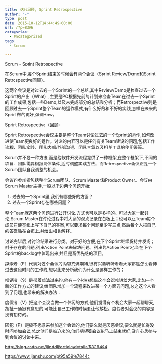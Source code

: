 ```yaml
---
title: 迭代回顾, Sprint Retrospective
author: "-"
type: post
date: 2015-10-12T14:44:49+00:00
url: /?p=8396
categories:
  - Uncategorized
tags:
  - Scrum

---
```

Scrum - Sprint Retrospective

在Scrum中,每个Sprint结束的时候会有两个会议（Sprint Review/Demo和Sprint Retrospective回顾）。
  
这两个会议是对过去的一个Sprint的一个总结,其中Review/Demo是检查过去一个Sprint的产出（What）,主要是PO根据先前的计划来检查Team在过去一个Sprint的工作成果,包括一些Demo,以及未完成部分的总结和分析；而Retrospective则是回顾过去一个Sprint整个Team的运作模式,有什么好的和不好的实践,怎样在未来的Sprint做的更好,强调How。

Sprint Retrospective（回顾）
  
Sprint Retrospective会议主要是整个Team讨论过去的一个Sprint的运作,如何改进使Team更良好的运作。讨论的内容可以是任何有关Team建设的问题,包括工作流程、团队实践、团队内部/外部沟通、团队气氛以及相关工具的使用等等。

Scrum并不是一种方法,而是给软件开发流程提供了一种框架,在整个框架下,不同的项目、团队需要根据具体条件,适时调整实践方法。而Retrospective会议正是一个Scrum团队自我调整的机会。

会议的参加者包括整个Scrum团队、Scrum Master和Product Owner。会议由Scrum Master主持,一般以下边两个问题开始: 

  1. 过去的一个Sprint里,我们有哪些好的方面？
  2. 过去一个Sprint存在哪些问题？

整个Team就这两个问题进行公开讨论,方式也可以是多样的。可以大家一起讨论,Scrum Master在讨论过程中将大家的观点记录在白板上；也可以让Team每个成员在便签纸上写下自己的答案,可以要求每个问题至少写三点,然后每个人把自己的答案贴在白板上,并给出相关解释。

讨论完毕后,对讨论结果进行分类。对于好的方便,在下个Sprint继续保持并发扬；对于存在的问题,列出Action Point去解决问题。列出的Action Point也会在下个Sprint的backlog中体现出来,并且是高优先级的项目。

探索者（E）代表对这个会议的内容充满期待,很有兴趣听听看看大家都是怎么看待过去这段时间的工作的,想以此来分析我们为什么是这样工作的；
  
推销者（S）是带着想法过来的,他有一个idea想借这个会议推销给大家,比如一个新的工作方式的建议,给团队增加一个流程来改进某一个方面的问题,总之这个人看到了问题,也带来的解决办法；
  
度假者（V）把这个会议当做一个休闲的方式,他们觉得有个机会大家一起聊聊天,胡扯一通挺有意思的,可能比自己工作的时候更让他放松。度假者对会议的内容是没有期待的。
  
囚犯（P）是极不愿意来参加这个会议的,他们要么就是厌恶会议,要么就是忙得没时间参加会议,总之他们是被迫来的,他们期望着会议能马上结束就好,没有心思参与到会议的讨论中来。

http://blog.csdn.net/ljinddlj/article/details/5328404
  
https://www.jianshu.com/p/95a59fe7844c